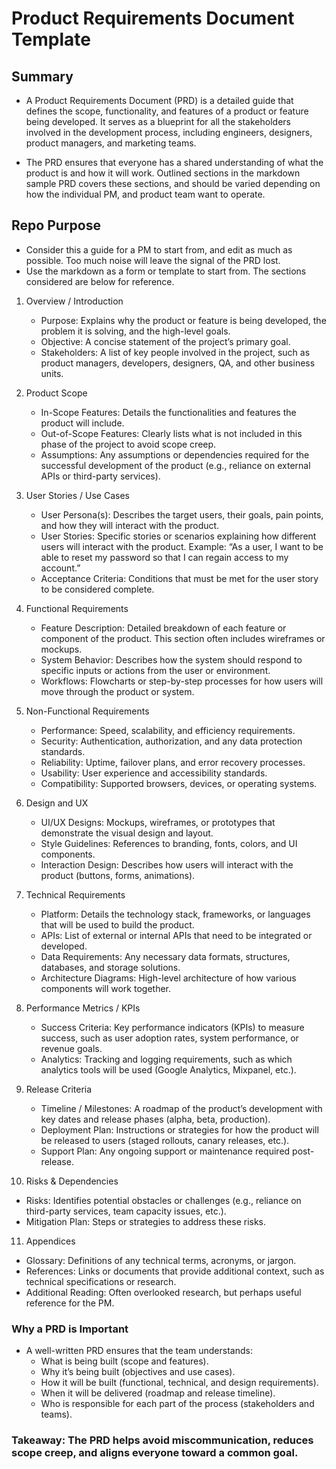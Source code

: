 # Product Requirements Document Template
## Summary
 - A Product Requirements Document (PRD) is a detailed guide that defines the scope, functionality, and features of a product or feature being developed. It serves as a blueprint for all the stakeholders involved in the development process, including engineers, designers, product managers, and marketing teams. 

 - The PRD ensures that everyone has a shared understanding of what the product is and how it will work. Outlined sections in the markdown sample PRD covers these sections, and should be varied depending on how the individual PM, and product team want to operate. 

## Repo Purpose
 - Consider this a guide for a PM to start from, and edit as much as possible. Too much noise will leave the signal of the PRD lost.
 - Use the markdown as a form or template to start from. The sections considered are below for reference.

1. Overview / Introduction
   - Purpose: Explains why the product or feature is being developed, the problem it is solving, and the high-level goals.
   - Objective: A concise statement of the project’s primary goal.
   - Stakeholders: A list of key people involved in the project, such as product managers, developers, designers, QA, and other business units.

2. Product Scope
   - In-Scope Features: Details the functionalities and features the product will include.
   - Out-of-Scope Features: Clearly lists what is not included in this phase of the project to avoid scope creep.
   - Assumptions: Any assumptions or dependencies required for the successful development of the product (e.g., reliance on external APIs or third-party services).

3. User Stories / Use Cases
   - User Persona(s): Describes the target users, their goals, pain points, and how they will interact with the product.
   - User Stories: Specific stories or scenarios explaining how different users will interact with the product. Example: “As a user, I want to be able to reset my password so that I can regain access to my account.”
   - Acceptance Criteria: Conditions that must be met for the user story to be considered complete.

4. Functional Requirements
   - Feature Description: Detailed breakdown of each feature or component of the product. This section often includes wireframes or mockups.
   - System Behavior: Describes how the system should respond to specific inputs or actions from the user or environment.
   - Workflows: Flowcharts or step-by-step processes for how users will move through the product or system.

5. Non-Functional Requirements
   - Performance: Speed, scalability, and efficiency requirements.
   - Security: Authentication, authorization, and any data protection standards.
   - Reliability: Uptime, failover plans, and error recovery processes.
   - Usability: User experience and accessibility standards.
   - Compatibility: Supported browsers, devices, or operating systems.

6. Design and UX
   - UI/UX Designs: Mockups, wireframes, or prototypes that demonstrate the visual design and layout.
   - Style Guidelines: References to branding, fonts, colors, and UI components.
   - Interaction Design: Describes how users will interact with the product (buttons, forms, animations).

7. Technical Requirements
   - Platform: Details the technology stack, frameworks, or languages that will be used to build the product.
   - APIs: List of external or internal APIs that need to be integrated or developed.
   - Data Requirements: Any necessary data formats, structures, databases, and storage solutions.
   - Architecture Diagrams: High-level architecture of how various components will work together.

8. Performance Metrics / KPIs
   - Success Criteria: Key performance indicators (KPIs) to measure success, such as user adoption rates, system performance, or revenue goals.
   - Analytics: Tracking and logging requirements, such as which analytics tools will be used (Google Analytics, Mixpanel, etc.).

9. Release Criteria
   - Timeline / Milestones: A roadmap of the product’s development with key dates and release phases (alpha, beta, production).
   - Deployment Plan: Instructions or strategies for how the product will be released to users (staged rollouts, canary releases, etc.).
   - Support Plan: Any ongoing support or maintenance required post-release.

10. Risks & Dependencies
   - Risks: Identifies potential obstacles or challenges (e.g., reliance on third-party services, team capacity issues, etc.).
   - Mitigation Plan: Steps or strategies to address these risks.

11. Appendices
   - Glossary: Definitions of any technical terms, acronyms, or jargon.
   - References: Links or documents that provide additional context, such as technical specifications or research.
   - Additional Reading: Often overlooked research, but perhaps useful reference for the PM.

### Why a PRD is Important
 - A well-written PRD ensures that the team understands:
	- What is being built (scope and features).
	- Why it’s being built (objectives and use cases).
	- How it will be built (functional, technical, and design requirements).
	- When it will be delivered (roadmap and release timeline).
	- Who is responsible for each part of the process (stakeholders and teams).

### Takeaway: The PRD helps avoid miscommunication, reduces scope creep, and aligns everyone toward a common goal.


